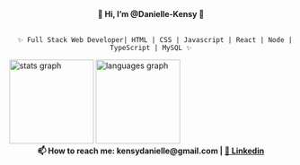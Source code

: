 <div align = "center">

</div>
<div align = "center"> <strong> 👻 Hi, I’m @Danielle-Kensy 👻 </strong> </div> 
</BR>
  <div align = "center">

      ✨ Full Stack Web Developer| HTML | CSS | Javascript | React | Node | TypeScript | MySQL ✨
      
</div>
  <img src="https://github-readme-stats.vercel.app/api?username=Danielle-Kensy&hide_title=false&hide_rank=false&show_icons=true&include_all_commits=true&count_private=true&disable_animations=false&theme=dracula&locale=en&hide_border=false" height="150" alt="stats graph"  />
  <img src="https://github-readme-stats.vercel.app/api/top-langs?username=Danielle-Kensy&locale=en&hide_title=false&layout=compact&card_width=320&langs_count=5&theme=dracula&hide_border=false" height="150" alt="languages graph"  />


<div align = "center"> <strong> 📫 How to reach me: kensydanielle@gmail.com | <a href="https://www.linkedin.com/in/danielle-kensy-22ba91226/" target="_blank"> 🔹 Linkedin </a> </strong> </div> 

</BR>

